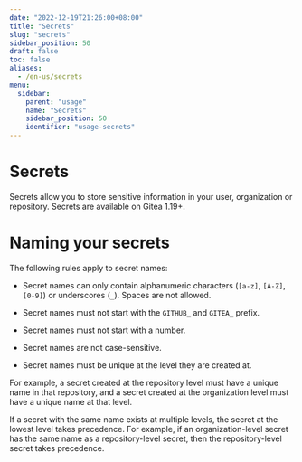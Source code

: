 ```yaml
---
date: "2022-12-19T21:26:00+08:00"
title: "Secrets"
slug: "secrets"
sidebar_position: 50
draft: false
toc: false
aliases:
  - /en-us/secrets
menu:
  sidebar:
    parent: "usage"
    name: "Secrets"
    sidebar_position: 50
    identifier: "usage-secrets"
---
```


# Secrets

Secrets allow you to store sensitive information in your user, organization or repository.
Secrets are available on Gitea 1.19+.

# Naming your secrets

The following rules apply to secret names:

- Secret names can only contain alphanumeric characters (`[a-z]`, `[A-Z]`, `[0-9]`) or underscores (`_`). Spaces are not allowed.

- Secret names must not start with the `GITHUB_` and `GITEA_` prefix.

- Secret names must not start with a number.

- Secret names are not case-sensitive.

- Secret names must be unique at the level they are created at.

For example, a secret created at the repository level must have a unique name in that repository, and a secret created at the organization level must have a unique name at that level.

If a secret with the same name exists at multiple levels, the secret at the lowest level takes precedence. For example, if an organization-level secret has the same name as a repository-level secret, then the repository-level secret takes precedence.
